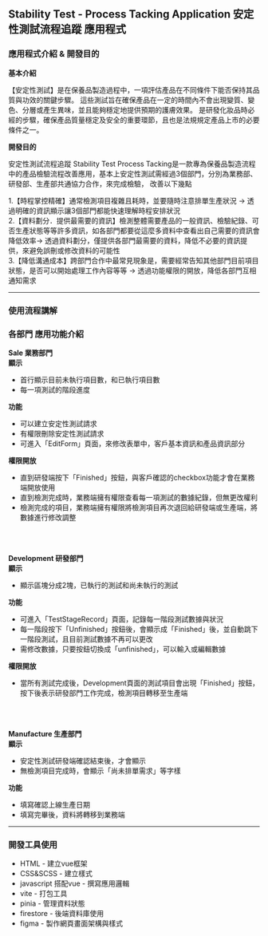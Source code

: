 ## Stability Test - Process Tacking Application  安定性測試流程追蹤 應用程式

### 應用程式介紹 & 開發目的
**基本介紹**
<p>【安定性測試】是在保養品製造過程中，一項評估產品在不同條件下能否保持其品質與功效的關鍵步驟。
這些測試旨在確保產品在一定的時間內不會出現變質、變色、分層或產生異味，並且能夠穩定地提供預期的護膚效果。
是研發化妝品時必經的步驟，確保產品質量穩定及安全的重要環節，且也是法規規定產品上市的必要條件之一。</p>

**開發目的** 
<p>安定性測試流程追蹤 Stability Test Process Tacking是一款專為保養品製造流程中的產品檢驗流程改善應用，基本上安定性測試需經過3個部門，分別為業務部、研發部、生產部共通協力合作，來完成檢驗，
改善以下幾點 </p>
1.【時程掌控精確】通常檢測項目複雜且耗時，並要隨時注意排單生產狀況 → 透過明確的資訊顯示讓3個部門都能快速理解時程安排狀況 <br>
2.【資料劃分．提供最需要的資訊】檢測整體需要產品的一般資訊、檢驗紀錄、可否生產狀態等等許多資訊，如各部門都要從這麼多資料中查看出自己需要的資訊會降低效率→ 透過資料劃分，僅提供各部門最需要的資料，降低不必要的資訊提供，來避免誤刪或修改資料的可能性 <br>
3.【降低溝通成本】跨部門合作中最常見現象是，需要經常告知其他部門目前項目狀態，是否可以開始處理工作內容等等 → 透過功能權限的開放，降低各部門互相通知需求 <br>

---
### 使用流程講解

### 各部門 應用功能介紹
**Sale 業務部門**  <br>
**顯示**
* 首行顯示目前未執行項目數，和已執行項目數
* 每一項測試的階段進度

**功能**
* 可以建立安定性測試請求
* 有權限刪除安定性測試請求
* 可進入「EditForm」頁面，來修改表單中，客戶基本資訊和產品資訊部分

**權限開放**
* 直到研發端按下「Finished」按鈕，與客戶確認的checkbox功能才會在業務端開放使用
* 直到檢測完成時，業務端擁有權限查看每一項測試的數據紀錄，但無更改權利
* 檢測完成的項目，業務端擁有權限將檢測項目再次退回給研發端或生產端，將數據進行修改調整
 <br>
 <br>

**Development 研發部門**  <br>
**顯示**
* 顯示區塊分成2塊，已執行的測試和尚未執行的測試


**功能**
* 可進入「TestStageRecord」頁面，記錄每一階段測試數據與狀況
* 每一階段按下「Unfinished」按鈕後，會顯示成「Finished」後，並自動跳下一階段測試，且目前測試數據不再可以更改
* 需修改數據，只要按鈕切換成「unfinished」，可以輸入或編輯數據


**權限開放**
* 當所有測試完成後，Development頁面的測試項目會出現「Finished」按鈕，按下後表示研發部門工作完成，檢測項目轉移至生產端
 <br>
 <br>

**Manufacture 生產部門**  <br>
**顯示**
* 安定性測試研發端確認結束後，才會顯示
* 無檢測項目完成時，會顯示「尚未排單需求」等字樣


**功能**
* 填寫確認上線生產日期
* 填寫完畢後，資料將轉移到業務端



---


### 開發工具使用
* HTML - 建立vue框架
* CSS&SCSS - 建立樣式
* javascript 搭配vue - 撰寫應用邏輯
* vite - 打包工具
* pinia - 管理資料狀態
* firestore - 後端資料庫使用
* figma - 製作網頁畫面架構與樣式

